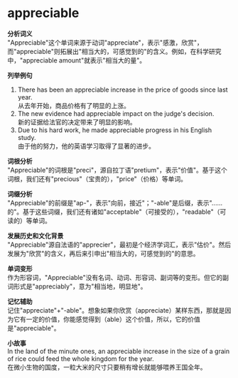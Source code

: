 # appreciable

**分析词义**  
"Appreciable"这个单词来源于动词"appreciate"，表示"感激，欣赏"，而"appreciable"则拓展出"相当大的，可感觉到的"的含义。例如，在科学研究中，"appreciable amount"就表示"相当大的量"。

  

**列举例句**

  

1.  There has been an appreciable increase in the price of goods since last year.  
    从去年开始，商品价格有了明显的上涨。
2.  The new evidence had appreciable impact on the judge's decision.  
    新的证据给法官的决定带来了明显的影响。
3.  Due to his hard work, he made appreciable progress in his English study.  
    由于他的努力，他的英语学习取得了显著的进步。

  

**词根分析**  
"Appreciable"的词根是"preci"，源自拉丁语"pretium"，表示"价值"。基于这个词根，我们还有"precious"（宝贵的），"price"（价格）等单词。

  

**词缀分析**  
"Appreciable"的前缀是"ap-"，表示"向前，接近"；"-able"是后缀，表示"......的"。基于这些词缀，我们还有诸如"acceptable"（可接受的），"readable"（可读的）等单词。

  

**发展历史和文化背景**  
"Appreciable"源自法语的"apprecier"，最初是个经济学词汇，表示"估价"。然后发展为"欣赏"的含义，再后来引申出"相当大的，可感觉到的"的意思。

  

**单词变形**  
作为形容词，"Appreciable"没有名词、动词、形容词、副词等的变形。但它的副词形式是"appreciably"，意为"相当地，明显地"。

  

**记忆辅助**  
记住"appreciate"+"-able"。想象如果你欣赏（appreciate）某样东西，那就是因为它有一定的价值，你能感觉得到（able）这个价值，所以，它的价值是"appreciable"。

  

**小故事**  
In the land of the minute ones, an appreciable increase in the size of a grain of rice could feed the whole kingdom for the year.  
在微小生物的国度，一粒大米的尺寸只要稍有增长就能够喂养王国全年。
